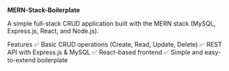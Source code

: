 **MERN-Stack-Boilerplate**

A simple full-stack CRUD application built with the MERN stack (MySQL, Express.js, React, and Node.js).

Features
✅ Basic CRUD operations (Create, Read, Update, Delete)
✅ REST API with Express.js & MySQL
✅ React-based frontend
✅ Simple and easy-to-extend boilerplate
